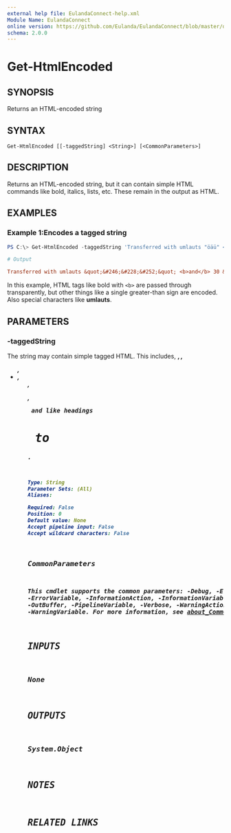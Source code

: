 ```yaml
---
external help file: EulandaConnect-help.xml
Module Name: EulandaConnect
online version: https://github.com/Eulanda/EulandaConnect/blob/master/docs/Get-HtmlEncoded.md
schema: 2.0.0
---
```


# Get-HtmlEncoded

## SYNOPSIS
Returns an HTML-encoded string

## SYNTAX

```
Get-HtmlEncoded [[-taggedString] <String>] [<CommonParameters>]
```

## DESCRIPTION
Returns an HTML-encoded string, but it can contain simple HTML commands like bold, italics, lists, etc. These remain in the output as HTML.

## EXAMPLES

### Example 1:Encodes a tagged string
```powershell
PS C:\> Get-HtmlEncoded -taggedString 'Transferred with umlauts "öäü" <b>and</b> 30 >= 15'
```

```ini
# Output

Transferred with umlauts &quot;&#246;&#228;&#252;&quot; <b>and</b> 30 &gt;= 15
```

In this example, HTML tags like bold with `<b>` are passed through transparently, but other things like a single greater-than sign are encoded. Also special characters like **umlauts**. 

## PARAMETERS

### -taggedString
The string may contain simple tagged HTML. This includes, <b>, <i>, <ul>, <li>,<ol>,<p>,<pre> and like headings <h1> to <h5>.

```yaml
Type: String
Parameter Sets: (All)
Aliases:

Required: False
Position: 0
Default value: None
Accept pipeline input: False
Accept wildcard characters: False
```

### CommonParameters
This cmdlet supports the common parameters: -Debug, -ErrorAction, -ErrorVariable, -InformationAction, -InformationVariable, -OutVariable, -OutBuffer, -PipelineVariable, -Verbose, -WarningAction, and -WarningVariable. For more information, see [about_CommonParameters](http://go.microsoft.com/fwlink/?LinkID=113216).

## INPUTS

### None

## OUTPUTS

### System.Object
## NOTES

## RELATED LINKS
